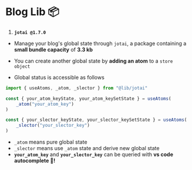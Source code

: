# Blog Lib 📦

1. **`jotai @1.7.0`**

-   Manage your blog's global state through `jotai`, a package containing a **small bundle capacity** of **3.3 kb**

-   You can create another global state by **adding an atom** to a `store object`

-   Global status is accessible as follows

```ts
import { useAtoms, _atom, _slector } from "@lib/jotai"

const { your_atom_keyState, your_atom_keySetState } = useAtoms(
    _atom("your_atom_key")
)

const { your_slector_keyState, your_slector_keySetState } = useAtoms(
    _slector("your_slector_key")
)
```

-   `_atom` means pure global state
-   `_slector` means use `_atom` state and derive new global state
-   **`your_atom_key`** and **`your_slector_key`** can be queried with **vs code autocomplete 🧲!**
